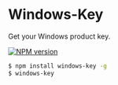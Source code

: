 # Windows-Key

Get your Windows product key.

[![NPM version](https://badge.fury.io/js/windows-keys.svg)](http://badge.fury.io/js/windows-keys)

```bash
$ npm install windows-key -g
$ windows-key
```
